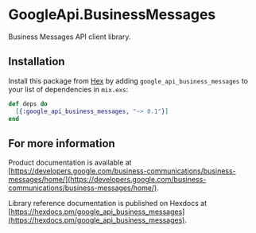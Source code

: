 # GoogleApi.BusinessMessages

Business Messages API client library.



## Installation

Install this package from [Hex](https://hex.pm) by adding
`google_api_business_messages` to your list of dependencies in `mix.exs`:

```elixir
def deps do
  [{:google_api_business_messages, "~> 0.1"}]
end
```

## For more information

Product documentation is available at [https://developers.google.com/business-communications/business-messages/home/](https://developers.google.com/business-communications/business-messages/home/).

Library reference documentation is published on Hexdocs at
[https://hexdocs.pm/google_api_business_messages](https://hexdocs.pm/google_api_business_messages).
